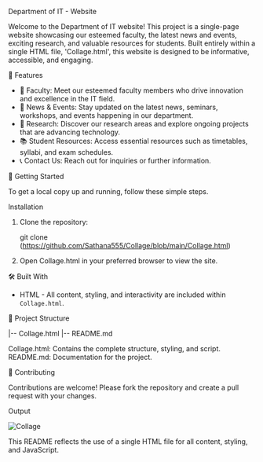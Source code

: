  Department of IT - Website

Welcome to the Department of IT website! This project is a single-page website showcasing our esteemed faculty, the latest news and events, exciting research, and valuable resources for students. Built entirely within a single HTML file, 'Collage.html', this website is designed to be informative, accessible, and engaging.

 🌟 Features

- 👥 Faculty: Meet our esteemed faculty members who drive innovation and excellence in the IT field.
- 📰 News & Events: Stay updated on the latest news, seminars, workshops, and events happening in our department.
- 🔬 Research: Discover our research areas and explore ongoing projects that are advancing technology.
- 📚 Student Resources: Access essential resources such as timetables, syllabi, and exam schedules.
- 📞 Contact Us: Reach out for inquiries or further information.

🚀 Getting Started

To get a local copy up and running, follow these simple steps.

 Installation

1. Clone the repository:
    
    git clone (https://github.com/Sathana555/Collage/blob/main/Collage.html)
   

2. Open Collage.html in your preferred browser to view the site.

🛠 Built With

- HTML - All content, styling, and interactivity are included within `Collage.html`.

 📂 Project Structure


|-- Collage.html
|-- README.md

Collage.html: Contains the complete structure, styling, and script.
README.md: Documentation for the project.

🤝 Contributing

Contributions are welcome! Please fork the repository and create a pull request with your changes.

Output

![Collage](https://github.com/user-attachments/assets/038398fe-d10c-41b7-8da0-4d6e842896b3)

This README reflects the use of a single HTML file for all content, styling, and JavaScript.
